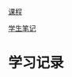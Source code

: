 [课程](https://www.youtube.com/playlist?list=PLJV_el3uVTsPy9oCRY30oBPNLCo89yu49)

[学生笔记](https://github.com/Sakura-gh/ML-notes)

# 学习记录

